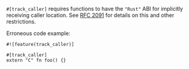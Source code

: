 `#[track_caller]` requires functions to have the `"Rust"` ABI for implicitly
receiving caller location. See [RFC 2091] for details on this and other
restrictions.

Erroneous code example:

```compile_fail,E0737
#![feature(track_caller)]

#[track_caller]
extern "C" fn foo() {}
```

[RFC 2091]: https://github.com/rust-lang/rfcs/blob/master/text/2091-inline-semantic.md
